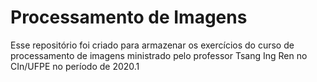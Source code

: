 # Processamento de Imagens
Esse repositório foi criado para armazenar os exercícios do curso de processamento de imagens ministrado pelo professor Tsang Ing Ren no CIn/UFPE no período de 2020.1